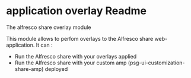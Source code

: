 application overlay Readme
===


The alfresco share overlay module

This module allows to perfom overlays to the Alfresco share web-application.
It can :<br/>

<ul>
<li>Run the Alfresco share with your overlays applied</li>
<li>Run the Alfresco share with your custom amp (psg-ui-customization-share-amp) deployed</li>
</ul>

